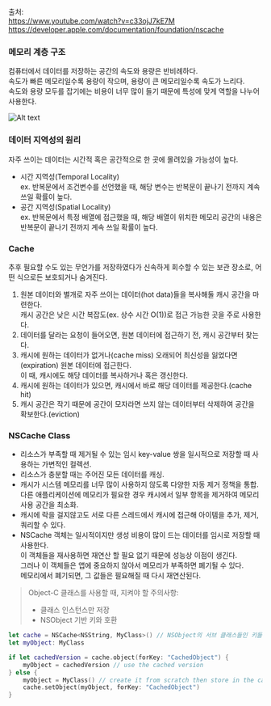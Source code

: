 출처:  
https://www.youtube.com/watch?v=c33ojJ7kE7M  
https://developer.apple.com/documentation/foundation/nscache  
  
### 메모리 계층 구조  
컴퓨터에서 데이터를 저장하는 공간의 속도와 용량은 반비례하다.  
속도가 빠른 메모리일수록 용량이 작으며, 용량이 큰 메모리일수록 속도가 느리다.  
속도와 용량 모두를 잡기에는 비용이 너무 많이 들기 때문에 특성에 맞게 역할을 나누어 사용한다.  
  
![Alt text](https://webdocs.cs.ualberta.ca/~amaral/courses/429/webslides/Topic4-MemoryHierarchy/img003.gif)  
  
### 데이터 지역성의 원리  
자주 쓰이는 데이터는 시간적 혹은 공간적으로 한 곳에 몰려있을 가능성이 높다.  
- 시간 지역성(Temporal Locality)  
ex. 반복문에서 조건변수를 선언했을 때, 해당 변수는 반복문이 끝나기 전까지 계속 쓰일 확률이 높다.  
- 공간 지역성(Spatial Locality)  
ex. 반복문에서 특정 배열에 접근했을 때, 해당 배열이 위치한 메모리 공간의 내용은 반복문이 끝나기 전까지 계속 쓰일 확률이 높다.  
  
### Cache  
추후 필요할 수도 있는 무언가를 저장하였다가 신속하게 회수할 수 있는 보관 장소로, 어떤 식으로든 보호되거나 숨겨진다.  
1. 원본 데이터와 별개로 자주 쓰이는 데이터(hot data)들을 복사해둘 캐시 공간을 마련한다.  
캐시 공간은 낮은 시간 복잡도(ex. 상수 시간 O(1))로 접근 가능한 곳을 주로 사용한다.  
2. 데이터를 달라는 요청이 들어오면, 원본 데이터에 접근하기 전, 캐시 공간부터 찾는다.  
3. 캐시에 원하는 데이터가 없거나(cache miss) 오래되어 최신성을 잃었다면(expiration) 원본 데이터에 접근한다.  
이 때, 캐시에도 해당 데이터를 복사하거나 혹은 갱신한다.  
4. 캐시에 원하는 데이터가 있으면, 캐시에서 바로 해당 데이터를 제공한다.(cache hit)  
5. 캐시 공간은 작기 때문에 공간이 모자라면 쓰지 않는 데이터부터 삭제하여 공간을 확보한다.(eviction)  
  
### NSCache Class  
- 리소스가 부족할 때 제거될 수 있는 임시 key-value 쌍을 일시적으로 저장할 때 사용하는 가변적인 컬렉션.  
- 리소스가 충분할 때는 주어진 모든 데이터를 캐싱.  
- 캐시가 시스템 메모리를 너무 많이 사용하지 않도록 다양한 자동 제거 정책을 통합.  
다른 애플리케이션에 메모리가 필요한 경우 캐시에서 일부 항목을 제거하여 메모리 사용 공간을 최소화.  
- 캐시에 락을 걸지않고도 서로 다른 스레드에서 캐시에 접근해 아이템을 추가, 제거, 쿼리할 수 있다.  
- NSCache 객체는 일시적이지만 생성 비용이 많이 드는 데이터를 임시로 저장할 때 사용한다.  
이 객체들을 재사용하면 재연산 할 필요 없기 때문에 성능상 이점이 생긴다.  
그러나 이 객체들은 앱에 중요하지 않아서 메모리가 부족하면 폐기될 수 있다.  
메모리에서 폐기되면, 그 값들은 필요해질 때 다시 재연산된다.  

> Object-C 클래스를 사용할 때, 지켜야 할 주의사항:  
> - 클래스 인스턴스만 저장  
> - NSObject 기반 키와 호환  

```swift
let cache = NSCache<NSString, MyClass>() // NSObject의 서브 클래스들인 키들과만 호환이 가능하다.
let myObject: MyClass

if let cachedVersion = cache.object(forKey: "CachedObject") {
    myObject = cachedVersion // use the cached version
} else {
    myObject = MyClass() // create it from scratch then store in the cache
    cache.setObject(myObject, forKey: "CachedObject")
}
```